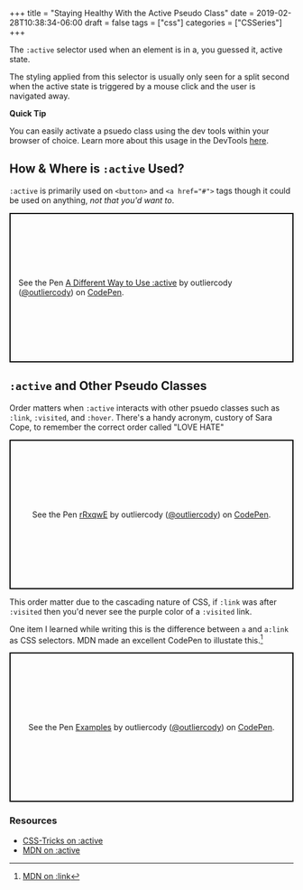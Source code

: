 +++
title = "Staying Healthy With the Active Pseudo Class"
date = 2019-02-28T10:38:34-06:00
draft = false
tags = ["css"]
categories = ["CSSeries"]
+++

The `:active` selector used when an element is in a, you guessed it, active state.

The styling applied from this selector is usually only seen for a split second when the active state is triggered by a mouse click and the user is navigated away.

**Quick Tip**

You can easily activate a psuedo class using the dev tools within your browser of choice. Learn more about this usage in the DevTools [here](https://developers.google.com/web/updates/2015/05/triggering-of-pseudo-classes).

## How & Where is `:active` Used?

`:active` is primarily used on `<button>` and `<a href="#">` tags though it could be used on anything, _not that you'd want to_.

<p class="codepen" data-height="265" data-theme-id="0" data-default-tab="result" data-user="outliercody" data-slug-hash="drGqKb" style="height: 265px; box-sizing: border-box; display: flex; align-items: center; justify-content: center; border: 2px solid black; margin: 1em 0; padding: 1em;" data-pen-title="A Different Way to Use :active">
  <span>See the Pen <a href="https://codepen.io/outliercody/pen/drGqKb/">
  A Different Way to Use :active</a> by outliercody (<a href="https://codepen.io/outliercody">@outliercody</a>)
  on <a href="https://codepen.io">CodePen</a>.</span>
</p>
<script async src="https://static.codepen.io/assets/embed/ei.js"></script>

## `:active` and Other Pseudo Classes

Order matters when `:active` interacts with other psuedo classes such as `:link`, `:visited`, and `:hover`. There's a handy acronym, custory of Sara Cope, to remember the correct order called "LOVE HATE"

<p class="codepen" data-height="265" data-theme-id="0" data-default-tab="css" data-user="outliercody" data-slug-hash="rRxqwE" style="height: 265px; box-sizing: border-box; display: flex; align-items: center; justify-content: center; border: 2px solid black; margin: 1em 0; padding: 1em;" data-pen-title="rRxqwE">
  <span>See the Pen <a href="https://codepen.io/outliercody/pen/rRxqwE/">
  rRxqwE</a> by outliercody (<a href="https://codepen.io/outliercody">@outliercody</a>)
  on <a href="https://codepen.io">CodePen</a>.</span>
</p>

This order matter due to the cascading nature of CSS, if `:link` was after `:visited` then you'd never see the purple color of a `:visited` link.

One item I learned while writing this is the difference between `a` and `a:link` as CSS selectors. MDN made an excellent CodePen to illustate this.[^1]

<p class="codepen" data-height="265" data-theme-id="0" data-default-tab="html,result" data-user="outliercody" data-slug-hash="XGXxxb" style="height: 265px; box-sizing: border-box; display: flex; align-items: center; justify-content: center; border: 2px solid black; margin: 1em 0; padding: 1em;" data-pen-title="Examples">
  <span>See the Pen <a href="https://codepen.io/outliercody/pen/XGXxxb/">
  Examples</a> by outliercody (<a href="https://codepen.io/outliercody">@outliercody</a>)
  on <a href="https://codepen.io">CodePen</a>.</span>
</p>

<script async src="https://static.codepen.io/assets/embed/ei.js"></script>

<script async src="https://static.codepen.io/assets/embed/ei.js"></script>

### Resources

- [CSS-Tricks on :active](https://css-tricks.com/almanac/selectors/a/active/)
- [MDN on :active](https://developer.mozilla.org/en-US/docs/Web/CSS/:active)

[^1]: [MDN on :link](https://developer.mozilla.org/en-US/docs/Web/CSS/:link)
